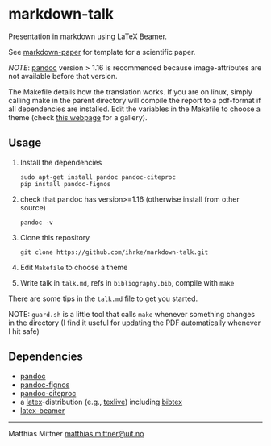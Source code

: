 # markdown-talk

Presentation in markdown using LaTeX Beamer.

See [markdown-paper](https://github.com/ihrke/markdown-paper) for template for a scientific paper.

*NOTE*: [pandoc](http://pandoc.org/) version > 1.16 is recommended because image-attributes are not available before that version.


The Makefile details how the translation works. If you are on linux, simply calling make in the parent directory will compile the report to a pdf-format if all dependencies are installed. Edit the variables in the Makefile to choose a theme (check [this webpage](http://deic.uab.es/~iblanes/beamer_gallery/) for a gallery).


## Usage

1. Install the dependencies

    ~~~{bash}
    sudo apt-get install pandoc pandoc-citeproc
    pip install pandoc-fignos
    ~~~
2. check that pandoc has version>=1.16 (otherwise install from other source)

    ~~~{bash}
    pandoc -v
    ~~~
2. Clone this repository

    ~~~{bash}
    git clone https://github.com/ihrke/markdown-talk.git
    ~~~
3. Edit `Makefile` to choose a theme
4. Write talk in `talk.md`, refs in `bibliography.bib`, compile with `make`

There are some tips in the `talk.md` file to get you started.

NOTE: `guard.sh` is a little tool that calls `make` whenever something changes in the directory (I find it useful for updating the PDF automatically whenever I hit safe)

## Dependencies

- [pandoc](http://pandoc.org/)
- [pandoc-fignos](https://github.com/tomduck/pandoc-fignos)
- [pandoc-citeproc](https://github.com/jgm/pandoc-citeproc)
- a [latex](https://www.latex-project.org/)-distribution (e.g., [texlive](https://www.tug.org/texlive/)) including [bibtex](http://www.bibtex.org/)
- [latex-beamer](https://www.google.no/url?sa=t&rct=j&q=&esrc=s&source=web&cd=3&cad=rja&uact=8&ved=0ahUKEwiSidXzjYHLAhUjnXIKHRUEA5QQFggzMAI&url=http%3A%2F%2Fwww.ctan.org%2Ftex-archive%2Fmacros%2Flatex%2Fcontrib%2Fbeamer%2Fdoc%2Fbeameruserguide.pdf&usg=AFQjCNE2AQ9ERMbIUIUS-wzhXGtX5ozs0w&sig2=ByUFa0FTBmk44RWWL7UJEA)

---

Matthias Mittner <matthias.mittner@uit.no>
